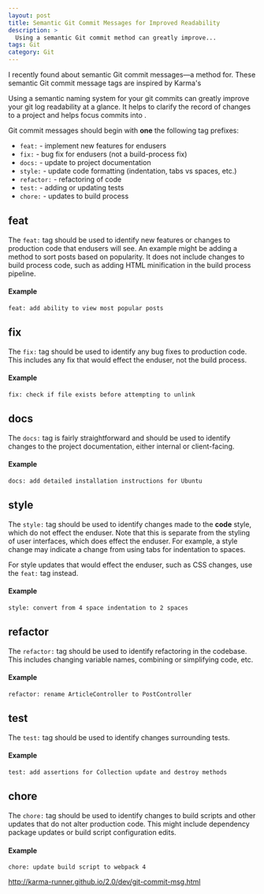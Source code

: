 ```yaml
---
layout: post
title: Semantic Git Commit Messages for Improved Readability
description: >
  Using a semantic Git commit method can greatly improve...
tags: Git
category: Git
---
```


I recently found about semantic Git commit messages—a method for. These semantic Git commit message tags are inspired by Karma's 

Using a semantic naming system for your git commits can greatly improve your git log readability at a glance. It helps to clarify the record of changes to a project and helps focus commits into .

Git commit messages should begin with **one** the following tag prefixes:

* `feat:` - implement new features for endusers
* `fix:` - bug fix for endusers (not a build-process fix)
* `docs:` - update to project documentation
* `style:` - update code formatting (indentation, tabs vs spaces, etc.)
* `refactor:` - refactoring of code
* `test:` - adding or updating tests
* `chore:` - updates to build process

## feat

The `feat:` tag should be used to identify new features or changes to production code that endusers will see. An example might be adding a method to sort posts based on popularity. It does not include changes to build process code, such as adding HTML minification in the build process pipeline.

#### Example

```
feat: add ability to view most popular posts
```

## fix

The `fix:` tag should be used to identify any bug fixes to production code. This includes any fix that would effect the enduser, not the build process.

#### Example

```
fix: check if file exists before attempting to unlink
```

## docs

The `docs:` tag is fairly straightforward and should be used to identify changes to the project documentation, either internal or client-facing.

#### Example

```
docs: add detailed installation instructions for Ubuntu
```

## style

The `style:` tag should be used to identify changes made to the **code** style, which do not effect the enduser. Note that this is separate from the styling of user interfaces, which does effect the enduser. For example, a style change may indicate a change from using tabs for indentation to spaces.

For style updates that would effect the enduser, such as CSS changes, use the `feat:` tag instead.

#### Example

```
style: convert from 4 space indentation to 2 spaces
```

## refactor

The `refactor:` tag should be used to identify refactoring in the codebase. This includes changing variable names, combining or simplifying code, etc.

#### Example

```
refactor: rename ArticleController to PostController
```

## test

The `test:` tag should be used to identify changes surrounding tests.

#### Example

```
test: add assertions for Collection update and destroy methods
```

## chore

The `chore:` tag should be used to identify changes to build scripts and other updates that do not alter production code. This might include dependency package updates or build script configuration edits.

#### Example

```
chore: update build script to webpack 4
```

http://karma-runner.github.io/2.0/dev/git-commit-msg.html
